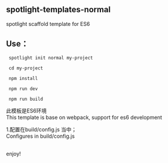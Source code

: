 ## spotlight-templates-normal
spotlight scaffold template for ES6<br>

## Use：

     spotlight init normal my-project

     cd my-project

     npm install

     npm run dev

     npm run build

此模板是ES6环境<br>
This template is base on webpack, support for es6 development <br>

1.配置在build/config.js 当中；<br>
  Configures in build/config.js <br><br>

enjoy!
